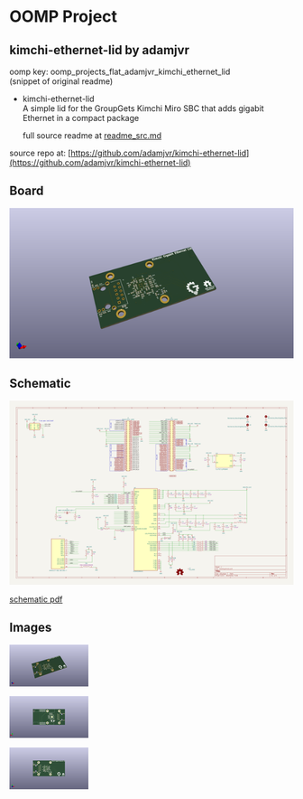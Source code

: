 # OOMP Project  
## kimchi-ethernet-lid  by adamjvr  
  
oomp key: oomp_projects_flat_adamjvr_kimchi_ethernet_lid  
(snippet of original readme)  
  
- kimchi-ethernet-lid  
A simple lid for the GroupGets Kimchi Miro SBC that adds gigabit Ethernet in a compact package  
  
  full source readme at [readme_src.md](readme_src.md)  
  
source repo at: [https://github.com/adamjvr/kimchi-ethernet-lid](https://github.com/adamjvr/kimchi-ethernet-lid)  
## Board  
  
[![working_3d.png](working_3d_600.png)](working_3d.png)  
## Schematic  
  
[![working_schematic.png](working_schematic_600.png)](working_schematic.png)  
  
[schematic pdf](working_schematic.pdf)  
## Images  
  
[![working_3d.png](working_3d_140.png)](working_3d.png)  
  
[![working_3d_back.png](working_3d_back_140.png)](working_3d_back.png)  
  
[![working_3d_front.png](working_3d_front_140.png)](working_3d_front.png)  
